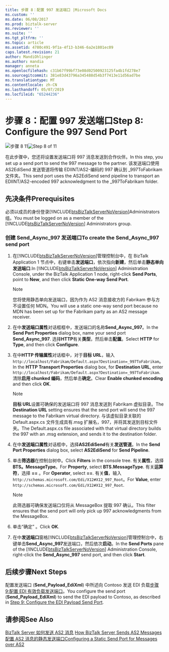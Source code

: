```yaml
---
title: 步骤 8：配置 997 发送端口 |Microsoft Docs
ms.custom: ''
ms.date: 06/08/2017
ms.prod: biztalk-server
ms.reviewer: ''
ms.suite: ''
ms.tgt_pltfrm: ''
ms.topic: article
ms.assetid: 4780c491-9f1a-4f13-b346-6a2e1801ec09
caps.latest.revision: 21
author: MandiOhlinger
ms.author: mandia
manager: anneta
ms.openlocfilehash: c31b67f99bf73e08d02500923125fa4b1fd278e7
ms.sourcegitcommit: 381e83d43796a345488d54b3f7413e11d56ad7be
ms.translationtype: MT
ms.contentlocale: zh-CN
ms.lasthandoff: 05/07/2019
ms.locfileid: "65244236"
---
```

# <a name="step-8-configure-the-997-send-port"></a><span data-ttu-id="f4692-102">步骤 8：配置 997 发送端口</span><span class="sxs-lookup"><span data-stu-id="f4692-102">Step 8: Configure the 997 Send Port</span></span>
<span data-ttu-id="f4692-103">![步骤 8 11](../core/media/tut-step8-of-11.gif "Tut_Step8_of_11")</span><span class="sxs-lookup"><span data-stu-id="f4692-103">![Step 8 of 11](../core/media/tut-step8-of-11.gif "Tut_Step8_of_11")</span></span>  
  
 <span data-ttu-id="f4692-104">在此步骤中，您还将设置发送端口将 997 消息发送到合作伙伴。</span><span class="sxs-lookup"><span data-stu-id="f4692-104">In this step, you set up a send port to send the 997 message to the partner.</span></span> <span data-ttu-id="f4692-105">该发送端口使用 AS2EdiSend 发送管道将传输 EDIINT/AS2-编码的 997 确认到 _997ToFabrikam 文件夹。</span><span class="sxs-lookup"><span data-stu-id="f4692-105">This send port uses the AS2EdiSend send pipeline to transport an EDIINT/AS2-encoded 997 acknowledgment to the _997ToFabrikam folder.</span></span>  
  
## <a name="prerequisites"></a><span data-ttu-id="f4692-106">先决条件</span><span class="sxs-lookup"><span data-stu-id="f4692-106">Prerequisites</span></span>  
 <span data-ttu-id="f4692-107">必须以成员的身份登录[!INCLUDE[btsBizTalkServerNoVersion](../includes/btsbiztalkservernoversion-md.md)]Administrators 组。</span><span class="sxs-lookup"><span data-stu-id="f4692-107">You must be logged on as a member of the [!INCLUDE[btsBizTalkServerNoVersion](../includes/btsbiztalkservernoversion-md.md)] Administrators group.</span></span>  
  
### <a name="to-create-the-sendasync997-send-port"></a><span data-ttu-id="f4692-108">创建 Send_Async_997 发送端口</span><span class="sxs-lookup"><span data-stu-id="f4692-108">To create the Send_Async_997 send port</span></span>  
  
1. <span data-ttu-id="f4692-109">在[!INCLUDE[btsBizTalkServerNoVersion](../includes/btsbiztalkservernoversion-md.md)]管理控制台中，在 BizTalk Application 1 节点中，右键单击**发送端口**，依次指向**新建**，然后单击**静态单向发送端口**.</span><span class="sxs-lookup"><span data-stu-id="f4692-109">In [!INCLUDE[btsBizTalkServerNoVersion](../includes/btsbiztalkservernoversion-md.md)] Administration Console, under the BizTalk Application 1 node, right-click **Send Ports**, point to **New**, and then click **Static One-way Send Port**.</span></span>  
  
   > [!NOTE]
   >  <span data-ttu-id="f4692-110">您将使用静态单向发送端口，因为作为 AS2 消息接收方的 Fabrikam 参与方不设置任何 MDN。</span><span class="sxs-lookup"><span data-stu-id="f4692-110">You will use a static one-way send port because no MDN has been set up for the Fabrikam party as an AS2 message receiver.</span></span>  
  
2. <span data-ttu-id="f4692-111">在中**发送端口属性**对话框框中，发送端口的名称**Send_Async_997**。</span><span class="sxs-lookup"><span data-stu-id="f4692-111">In the **Send Port Properties** dialog box, name your send port **Send_Async_997**.</span></span> <span data-ttu-id="f4692-112">选择**HTTP**有关**类型**，然后单击**配置**。</span><span class="sxs-lookup"><span data-stu-id="f4692-112">Select **HTTP** for **Type**, and then click **Configure**.</span></span>  
  
3. <span data-ttu-id="f4692-113">在中**HTTP 传输属性**对话框中，对于**目标 URL**，输入`http://localhost/Fabrikam/Default.aspx?Destination=_997ToFabrikam`。</span><span class="sxs-lookup"><span data-stu-id="f4692-113">In the **HTTP Transport Properties** dialog box, for **Destination URL**, enter `http://localhost/Fabrikam/Default.aspx?Destination=_997ToFabrikam`.</span></span> <span data-ttu-id="f4692-114">清除**启用 chunked 编码**，然后单击**确定**。</span><span class="sxs-lookup"><span data-stu-id="f4692-114">Clear **Enable chunked encoding** and then click **OK**.</span></span>  
  
   > [!NOTE]
   >  <span data-ttu-id="f4692-115">**目标 URL**设置可确保的发送端口将 997 消息发送到 Fabrikam 虚拟目录。</span><span class="sxs-lookup"><span data-stu-id="f4692-115">The **Destination URL** setting ensures that the send port will send the 997 message to the Fabrikam virtual directory.</span></span> <span data-ttu-id="f4692-116">与该虚拟目录关联的 Default.aspx.cs 文件生成具有.msg 扩展名，997，并将其发送到目标文件夹。</span><span class="sxs-lookup"><span data-stu-id="f4692-116">The Default.aspx.cs file associated with that virtual directory builds the 997 with an .msg extension, and sends it to the destination folder.</span></span>  
  
4. <span data-ttu-id="f4692-117">在中**发送端口属性**对话框中，选择**AS2EdiSend**有关**发送管道**。</span><span class="sxs-lookup"><span data-stu-id="f4692-117">In the **Send Port Properties** dialog box, select **AS2EdiSend** for **Send Pipeline**.</span></span>  
  
5. <span data-ttu-id="f4692-118">单击**筛选器**在控制台树中。</span><span class="sxs-lookup"><span data-stu-id="f4692-118">Click **Filters** in the console tree.</span></span> <span data-ttu-id="f4692-119">有关**属性**，选择**BTS。MessageType**。</span><span class="sxs-lookup"><span data-stu-id="f4692-119">For **Property**, select **BTS.MessageType**.</span></span> <span data-ttu-id="f4692-120">有关**运算符**，选择 **==** 。</span><span class="sxs-lookup"><span data-stu-id="f4692-120">For **Operator**, select **==**.</span></span> <span data-ttu-id="f4692-121">有关**值**，输入`http://schemas.microsoft.com/Edi/X12#X12_997_Root`。</span><span class="sxs-lookup"><span data-stu-id="f4692-121">For **Value**, enter `http://schemas.microsoft.com/Edi/X12#X12_997_Root`.</span></span>  
  
   > [!NOTE]
   >  <span data-ttu-id="f4692-122">此筛选器可确保发送端口仅将从 MessageBox 提取 997 确认。</span><span class="sxs-lookup"><span data-stu-id="f4692-122">This filter ensures that the send port will only pick up 997 acknowledgments from the MessageBox.</span></span>  
  
6. <span data-ttu-id="f4692-123">单击“确定”  。</span><span class="sxs-lookup"><span data-stu-id="f4692-123">Click **OK**.</span></span>  
  
7. <span data-ttu-id="f4692-124">在中**发送端口**窗格[!INCLUDE[btsBizTalkServerNoVersion](../includes/btsbiztalkservernoversion-md.md)]管理控制台中，右键单击**Send_Async_997**发送端口，然后依次**启动**。</span><span class="sxs-lookup"><span data-stu-id="f4692-124">In the **Send Ports** pane of the [!INCLUDE[btsBizTalkServerNoVersion](../includes/btsbiztalkservernoversion-md.md)] Administration Console, right-click the **Send_Async_997** send port, and then click **Start**.</span></span>  
  
## <a name="next-steps"></a><span data-ttu-id="f4692-125">后续步骤</span><span class="sxs-lookup"><span data-stu-id="f4692-125">Next Steps</span></span>  
 <span data-ttu-id="f4692-126">配置发送端口 (**Send_Payload_EdiXml**) 中所述向 Contoso 发送 EDI 负载[步骤 9:配置 EDI 有效负载发送端口](../core/step-9-configure-the-edi-payload-send-port.md)。</span><span class="sxs-lookup"><span data-stu-id="f4692-126">You configure the send port (**Send_Payload_EdiXml**) to send the EDI payload to Contoso, as described in [Step 9: Configure the EDI Payload Send Port](../core/step-9-configure-the-edi-payload-send-port.md).</span></span>  
  
## <a name="see-also"></a><span data-ttu-id="f4692-127">请参阅</span><span class="sxs-lookup"><span data-stu-id="f4692-127">See Also</span></span>  
 <span data-ttu-id="f4692-128">[BizTalk Server 如何发送 AS2 消息](../core/how-biztalk-server-sends-as2-messages.md) </span><span class="sxs-lookup"><span data-stu-id="f4692-128">[How BizTalk Server Sends AS2 Messages](../core/how-biztalk-server-sends-as2-messages.md) </span></span>  
 [<span data-ttu-id="f4692-129">配置 AS2 消息的静态发送端口</span><span class="sxs-lookup"><span data-stu-id="f4692-129">Configuring a Static Send Port for Messages over AS2</span></span>](../core/configuring-a-static-send-port-for-messages-over-as2.md)